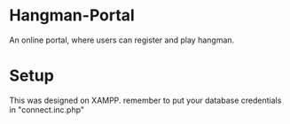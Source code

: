 Hangman-Portal
==============

An online portal, where users can register and play hangman.

Setup
=====
This was designed on XAMPP.
remember to put your database credentials in "connect.inc.php"
